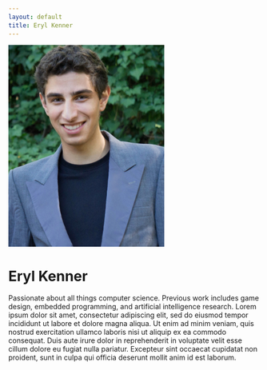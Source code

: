 ```yaml
---
layout: default
title: Eryl Kenner
---
```


<img src="/assets/images/Eryl_Kenner.jpg" width="312" height="404" id="pic_eryl_kenner">

# Eryl Kenner

Passionate about all things computer science. Previous work includes game design, embedded programming, and artificial intelligence research. Lorem ipsum dolor sit amet, consectetur adipiscing elit, sed do eiusmod tempor incididunt ut labore et dolore magna aliqua. Ut enim ad minim veniam, quis nostrud exercitation ullamco laboris nisi ut aliquip ex ea commodo consequat. Duis aute irure dolor in reprehenderit in voluptate velit esse cillum dolore eu fugiat nulla pariatur. Excepteur sint occaecat cupidatat non proident, sunt in culpa qui officia deserunt mollit anim id est laborum.
